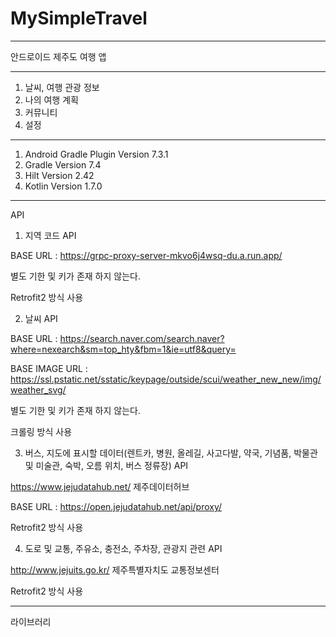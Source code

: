 # MySimpleTravel

---

안드로이드 제주도 여행 앱

---

1. 날씨, 여행 관광 정보
2. 나의 여행 계획
3. 커뮤니티
4. 설정

---

1. Android Gradle Plugin Version 7.3.1
2. Gradle Version 7.4
3. Hilt Version 2.42
4. Kotlin Version 1.7.0 

---


API

1. 지역 코드 API

BASE URL : https://grpc-proxy-server-mkvo6j4wsq-du.a.run.app/

별도 기한 및 키가 존재 하지 않는다.

Retrofit2 방식 사용


2. 날씨 API

BASE URL : https://search.naver.com/search.naver?where=nexearch&sm=top_hty&fbm=1&ie=utf8&query=

BASE IMAGE URL : https://ssl.pstatic.net/sstatic/keypage/outside/scui/weather_new_new/img/weather_svg/

별도 기한 및 키가 존재 하지 않는다.

크롤링 방식 사용


3. 버스, 지도에 표시할 데이터(렌트카, 병원, 올레길, 사고다발, 약국, 기념품, 박물관 및 미술관, 숙박, 오름 위치, 버스 정류장) API

https://www.jejudatahub.net/ 제주데이터허브

BASE URL : https://open.jejudatahub.net/api/proxy/

Retrofit2 방식 사용


4. 도로 및 교통, 주유소, 충전소, 주차장, 관광지 관련 API

http://www.jejuits.go.kr/ 제주특별자치도 교통정보센터

Retrofit2 방식 사용

---

라이브러리